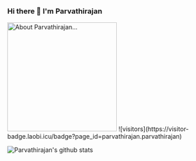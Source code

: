 ### Hi there 👋 I'm Parvathirajan

<img src="https://raw.githubusercontent.com/parvathirajan/parvathirajan/master/Mine%20Git%20Banner.png" alt="About Parvathirajan..." height="250">
![visitors](https://visitor-badge.laobi.icu/badge?page_id=parvathirajan.parvathirajan)
 
![Parvathirajan's github stats](https://github-readme-stats.vercel.app/api?username=parvathirajan&show_icons=true&hide_border=true)
<!--
**parva-nata/parva-nata** is a ✨ _special_ ✨ repository because its `README.md` (this file) appears on your GitHub profile.

Here are some ideas to get you started:

- 🔭 I’m currently working on ...
- 🌱 I’m currently learning ...
- 👯 I’m looking to collaborate on ...
- 🤔 I’m looking for help with ...
- 💬 Ask me about ...
- 📫 How to reach me: ...
- 😄 Pronouns: ...
- ⚡ Fun fact: ...
-->
